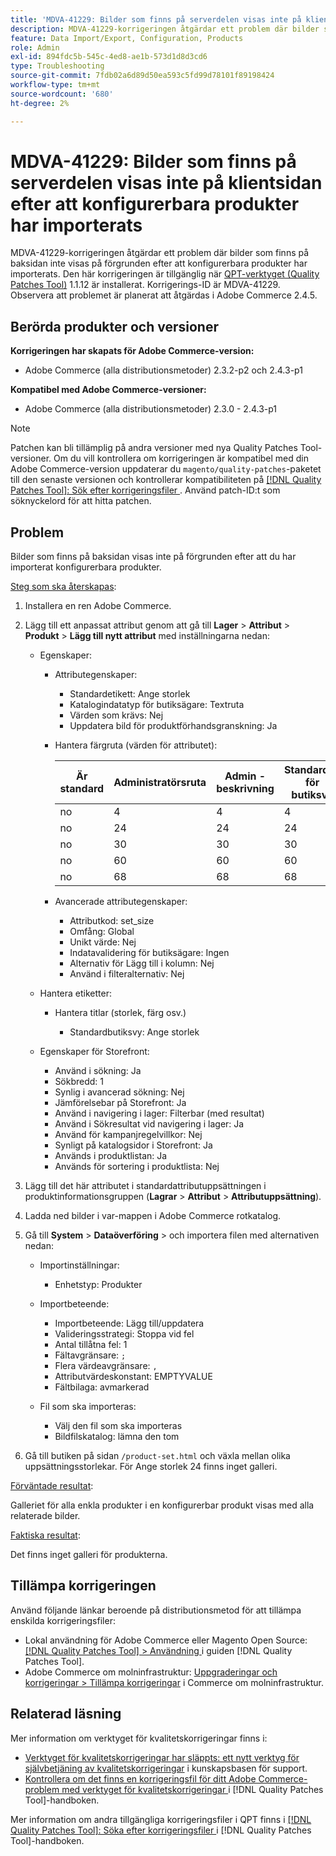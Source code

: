 ```yaml
---
title: 'MDVA-41229: Bilder som finns på serverdelen visas inte på klientsidan efter att konfigurerbara produkter har importerats'
description: MDVA-41229-korrigeringen åtgärdar ett problem där bilder som finns på baksidan inte visas på förgrunden efter att konfigurerbara produkter har importerats. Den här korrigeringen är tillgänglig när [QPT-verktyget (Quality Patches Tool)](https://experienceleague.adobe.com/en/docs/commerce-operations/tools/quality-patches-tool/quality-patches-tool-to-self-serve-quality-patches) 1.1.12 är installerat. Korrigerings-ID är MDVA-41229. Observera att problemet är planerat att åtgärdas i Adobe Commerce 2.4.5.
feature: Data Import/Export, Configuration, Products
role: Admin
exl-id: 894fdc5b-545c-4ed8-ae1b-573d1d8d3cd6
type: Troubleshooting
source-git-commit: 7fdb02a6d89d50ea593c5fd99d78101f89198424
workflow-type: tm+mt
source-wordcount: '680'
ht-degree: 2%

---
```


# MDVA-41229: Bilder som finns på serverdelen visas inte på klientsidan efter att konfigurerbara produkter har importerats

MDVA-41229-korrigeringen åtgärdar ett problem där bilder som finns på baksidan inte visas på förgrunden efter att konfigurerbara produkter har importerats. Den här korrigeringen är tillgänglig när [QPT-verktyget (Quality Patches Tool)](https://experienceleague.adobe.com/en/docs/commerce-operations/tools/quality-patches-tool/quality-patches-tool-to-self-serve-quality-patches) 1.1.12 är installerat. Korrigerings-ID är MDVA-41229. Observera att problemet är planerat att åtgärdas i Adobe Commerce 2.4.5.

## Berörda produkter och versioner

**Korrigeringen har skapats för Adobe Commerce-version:**

* Adobe Commerce (alla distributionsmetoder) 2.3.2-p2 och 2.4.3-p1

**Kompatibel med Adobe Commerce-versioner:**

* Adobe Commerce (alla distributionsmetoder) 2.3.0 - 2.4.3-p1

>[!NOTE]
>
>Patchen kan bli tillämplig på andra versioner med nya Quality Patches Tool-versioner. Om du vill kontrollera om korrigeringen är kompatibel med din Adobe Commerce-version uppdaterar du `magento/quality-patches`-paketet till den senaste versionen och kontrollerar kompatibiliteten på [[!DNL Quality Patches Tool]: Sök efter korrigeringsfiler ](https://experienceleague.adobe.com/en/docs/commerce-operations/tools/quality-patches-tool/quality-patches-tool-to-self-serve-quality-patches). Använd patch-ID:t som söknyckelord för att hitta patchen.

## Problem

Bilder som finns på baksidan visas inte på förgrunden efter att du har importerat konfigurerbara produkter.

<u>Steg som ska återskapas</u>:

1. Installera en ren Adobe Commerce.
1. Lägg till ett anpassat attribut genom att gå till **Lager** > **Attribut** > **Produkt** > **Lägg till nytt attribut** med inställningarna nedan:

   * Egenskaper:
      * Attributegenskaper:

         * Standardetikett: Ange storlek
         * Katalogindatatyp för butiksägare: Textruta
         * Värden som krävs: Nej
         * Uppdatera bild för produktförhandsgranskning: Ja

      * Hantera färgruta (värden för attributet):

        | Är standard | Administratörsruta | Admin - beskrivning | Standardvy för butiksvy | Beskrivning av standardbutiksvy |
        |---|---|---|---|---|
        | no | 4 | 4 | 4 | 4 |
        | no | 24 | 24 | 24 | 24 |
        | no | 30 | 30 | 30 | 30 |
        | no | 60 | 60 | 60 | 60 |
        | no | 68 | 68 | 68 | 68 |

      * Avancerade attributegenskaper:

         * Attributkod: set_size
         * Omfång: Global
         * Unikt värde: Nej
         * Indatavalidering för butiksägare: Ingen
         * Alternativ för Lägg till i kolumn: Nej
         * Använd i filteralternativ: Nej

   * Hantera etiketter:

      * Hantera titlar (storlek, färg osv.)

         * Standardbutiksvy: Ange storlek

   * Egenskaper för Storefront:

      * Använd i sökning: Ja
      * Sökbredd: 1
      * Synlig i avancerad sökning: Nej
      * Jämförelsebar på Storefront: Ja
      * Använd i navigering i lager: Filterbar (med resultat)
      * Använd i Sökresultat vid navigering i lager: Ja
      * Använd för kampanjregelvillkor: Nej
      * Synligt på katalogsidor i Storefront: Ja
      * Används i produktlistan: Ja
      * Används för sortering i produktlista: Nej

1. Lägg till det här attributet i standardattributuppsättningen i produktinformationsgruppen (**Lagrar** > **Attribut** > **Attributuppsättning**).
1. Ladda ned bilder i var-mappen i Adobe Commerce rotkatalog.
1. Gå till **System** > **Dataöverföring** > och importera filen med alternativen nedan:

   * Importinställningar:

      * Enhetstyp: Produkter

   * Importbeteende:

      * Importbeteende: Lägg till/uppdatera
      * Valideringsstrategi: Stoppa vid fel
      * Antal tillåtna fel: 1
      * Fältavgränsare: `;`
      * Flera värdeavgränsare: `,`
      * Attributvärdeskonstant: EMPTYVALUE
      * Fältbilaga: avmarkerad

   * Fil som ska importeras:

      * Välj den fil som ska importeras
      * Bildfilskatalog: lämna den tom

1. Gå till butiken på sidan `/product-set.html` och växla mellan olika uppsättningsstorlekar. För Ange storlek 24 finns inget galleri.

<u>Förväntade resultat</u>:

Galleriet för alla enkla produkter i en konfigurerbar produkt visas med alla relaterade bilder.

<u>Faktiska resultat</u>:

Det finns inget galleri för produkterna.

## Tillämpa korrigeringen

Använd följande länkar beroende på distributionsmetod för att tillämpa enskilda korrigeringsfiler:

* Lokal användning för Adobe Commerce eller Magento Open Source: [[!DNL Quality Patches Tool] > Användning ](/help/tools/quality-patches-tool/usage.md) i guiden [!DNL Quality Patches Tool].
* Adobe Commerce om molninfrastruktur: [Uppgraderingar och korrigeringar > Tillämpa korrigeringar](https://experienceleague.adobe.com/docs/commerce-cloud-service/user-guide/develop/upgrade/apply-patches.html) i Commerce om molninfrastruktur.

## Relaterad läsning

Mer information om verktyget för kvalitetskorrigeringar finns i:

* [Verktyget för kvalitetskorrigeringar har släppts: ett nytt verktyg för självbetjäning av kvalitetskorrigeringar](https://experienceleague.adobe.com/en/docs/commerce-operations/tools/quality-patches-tool/quality-patches-tool-to-self-serve-quality-patches) i kunskapsbasen för support.
* [Kontrollera om det finns en korrigeringsfil för ditt Adobe Commerce-problem med verktyget för kvalitetskorrigeringar ](/help/tools/quality-patches-tool/patches-available-in-qpt/check-patch-for-magento-issue-with-magento-quality-patches.md) i [!DNL Quality Patches Tool]-handboken.

Mer information om andra tillgängliga korrigeringsfiler i QPT finns i [[!DNL Quality Patches Tool]: Söka efter korrigeringsfiler ](https://experienceleague.adobe.com/tools/commerce-quality-patches/index.html) i [!DNL Quality Patches Tool]-handboken.
